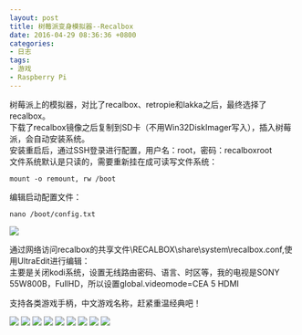```yaml
---
layout: post
title: 树莓派变身模拟器--Recalbox
date: 2016-04-29 08:36:36 +0800
categories:
- 日志
tags:
- 游戏
- Raspberry Pi
---
```


树莓派上的模拟器，对比了recalbox、retropie和lakka之后，最终选择了recalbox。    
下载了recalbox镜像之后复制到SD卡（不用Win32DiskImager写入），插入树莓派，会自动安装系统。    
安装重启后，通过SSH登录进行配置，用户名：root，密码：recalboxroot    
文件系统默认是只读的，需要重新挂在成可读写文件系统：

    mount -o remount, rw /boot 
    
编辑启动配置文件：

    nano /boot/config.txt 
    
![](http://i1328.photobucket.com/albums/w532/xwlogic/_zpswet0o9i6.jpg)

通过网络访问recalbox的共享文件\\RECALBOX\share\system\recalbox.conf,使用UltraEdit进行编辑：    
主要是关闭kodi系统，设置无线路由密码、语言、时区等，我的电视是SONY 55W800B，FullHD，所以设置global.videomode=CEA 5 HDMI    

支持各类游戏手柄，中文游戏名称，赶紧重温经典吧！

![](http://i1328.photobucket.com/albums/w532/xwlogic/IMG_20160426_223301746_HDR_zpsapfgiqug.jpg)
![](http://i1328.photobucket.com/albums/w532/xwlogic/IMG_20160426_223324844_zps8ylcn1zp.jpg)
![](http://i1328.photobucket.com/albums/w532/xwlogic/IMG_20160426_223334248_zpsoilkf7qb.jpg)
![](http://i1328.photobucket.com/albums/w532/xwlogic/IMG_20160426_223343508_zpsnwniqjxg.jpg)
![](http://i1328.photobucket.com/albums/w532/xwlogic/IMG_20160426_223351094_zpsl9mggwlc.jpg)
![](http://i1328.photobucket.com/albums/w532/xwlogic/IMG_20160426_223416751_HDR_zpsyz6krg6z.jpg)
![](http://i1328.photobucket.com/albums/w532/xwlogic/IMG_20160426_223528475_zpsamx45wuz.jpg)
![](http://i1328.photobucket.com/albums/w532/xwlogic/IMG_20160426_223653920_zpswbhncf4w.jpg)
![](http://i1328.photobucket.com/albums/w532/xwlogic/IMG_20160426_223756690_zpskulymakn.jpg)

